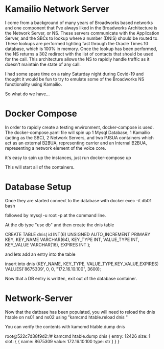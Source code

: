 # Kamailio Network Server

I come from a background of many years of Broadworks based networks and one component that I've always liked in the Broadworks Architecture is the Network Server, or NS. These servers communicate with the Application Server, and the SBCs to lookup where a number (DNIS) should be routed to. These lookups are performed lighting fast through the Oracle Times 10 database, which is 100% in memory. Once the lookup has been performed, the NS returns a 302 redirect with the list of contacts that should be used for the call. This architecture allows the NS to rapidly handle traffic as it doesn't maintain the state of any call.

I had some spare time on a rainy Saturday night during Covid-19 and thought it would be fun to try to emulate some of the Broadworks NS functionality using Kamailio.

So what do we have...

# Docker Compose

In order to rapidly create a testing environment, docker-compose is used. The docker-compose.yaml file will spin up 1 Mysql Database, 1 Kamailio (acting as the SBC), 2 Network Servers, and two PJSUA containers which act as an external B2BUA, representing carrier and an Internal B2BUA, representing a network element of the voice core.

it's easy to spin up the instances, just run docker-compose up

This will start all of the containers.


# Database Setup
Once they are started connect to the database with docker exec -it db01 bash

followed by mysql -u root -p at the command line.

At the db type "use db" and then create the dnis table

CREATE TABLE dnis(
  id INT(6) UNSIGNED AUTO_INCREMENT PRIMARY KEY,
  KEY_NAME  VARCHAR(64),
  KEY_TYPE  INT,
  VALUE_TYPE  INT,
  KEY_VALUE VARCHAR(16),
  EXPIRES INT
);

and lets add an entry into the table

insert into dnis (KEY_NAME, KEY_TYPE, VALUE_TYPE,KEY_VALUE,EXPIRES)
VALUES('8675309', 0, 0, "172.16.10.100", 3600);

Now that a DB entry is written, exit out of the database container.

# Network-Server

Now that the datbase has been populated, you will need to reload the dnis htable on ns01 and ns02 using "kamcmd htable.reload dnis "

You can verify the contents with kamcmd htable.dump dnis

root@522c7d38f9d2:/# kamcmd htable.dump dnis
{
	entry: 12426
	size: 1
	slot: {
		{
			name: 8675309
			value: 172.16.10.100
			type: str
		}
	}
}
